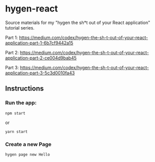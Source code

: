 # hygen-react

Source materials for my "hygen the sh*t out of your React application" tutorial series.

Part 1: https://medium.com/codex/hygen-the-sh-t-out-of-your-react-application-part-1-6b7cf9442a15

Part 2: https://medium.com/codex/hygen-the-sh-t-out-of-your-react-application-part-2-ce004d9bab45

Part 3: https://medium.com/codex/hygen-the-sh-t-out-of-your-react-application-part-3-5c3d0010fa43

## Instructions

### Run the app:

```npm start```

or

```yarn start```


### Create a new Page

```hygen page new Hello```